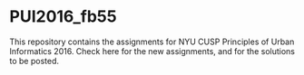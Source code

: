 # PUI2016_fb55

This repository contains the assignments for NYU CUSP Principles of Urban Informatics 2016. 
Check here for the new assignments, and for the solutions to be posted.
